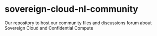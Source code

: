 # sovereign-cloud-nl-community
Our repository to host our community files and discussions forum about Sovereign Cloud and Confidential Compute
